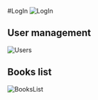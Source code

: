 #LogIn
![LogIn](https://github.com/KamilCiemiega/BookStore/assets/55457173/f89fe2bb-13a3-47cc-bc3f-06ea0baf4595)

## User management
![Users](https://github.com/KamilCiemiega/BookStore/assets/55457173/11625008-3754-47d8-8a08-550cfb6ee177)

## Books list
![BooksList](https://github.com/KamilCiemiega/BookStore/assets/55457173/fa2ab746-0e42-45fe-a4ec-5058413ac7c1)
